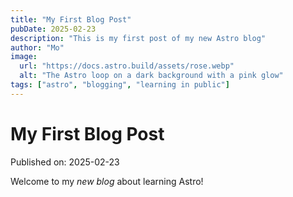 ```yaml
---
title: "My First Blog Post"
pubDate: 2025-02-23
description: "This is my first post of my new Astro blog"
author: "Mo"
image:
  url: "https://docs.astro.build/assets/rose.webp"
  alt: "The Astro loop on a dark background with a pink glow"
tags: ["astro", "blogging", "learning in public"]
---
```


# My First Blog Post

Published on: 2025-02-23

Welcome to my _new blog_ about learning Astro!
